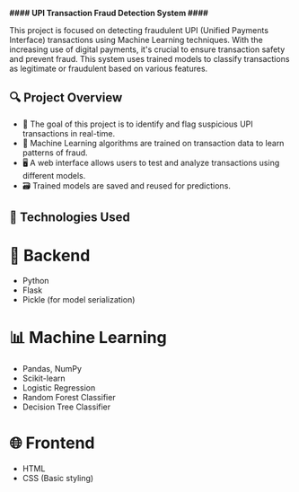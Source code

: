 **#### UPI Transaction Fraud Detection System ####**

This project is focused on detecting fraudulent UPI (Unified Payments Interface) transactions using Machine Learning techniques. With the increasing use of digital payments, it's crucial to ensure transaction safety and prevent fraud. This system uses trained models to classify transactions as legitimate or fraudulent based on various features.

## 🔍 Project Overview
  - 📌 The goal of this project is to identify and flag suspicious UPI transactions in real-time.
  - 🧠 Machine Learning algorithms are trained on transaction data to learn patterns of fraud.
  - 🖥️ A web interface allows users to test and analyze transactions using different models.
  - 🗃️ Trained models are saved and reused for predictions.

## 🚀 Technologies Used

 # 🔧 Backend
   - Python
   - Flask
   - Pickle (for model serialization)

 # 📊 Machine Learning
   - Pandas, NumPy
   - Scikit-learn
   - Logistic Regression
   - Random Forest Classifier
   - Decision Tree Classifier

 # 🌐 Frontend
   - HTML
   - CSS (Basic styling)
